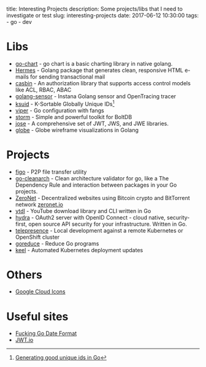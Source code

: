 title: Interesting Projects
description: Some projects/libs that I need to investigate or test
slug: interesting-projects
date: 2017-06-12 10:30:00
tags:
    - go
    - dev


# Libs

- [go-chart](https://github.com/wcharczuk/go-chart) - go chart is a basic 
charting library in native golang.
- [Hermes](https://github.com/matcornic/hermes) - Golang package that generates
clean, responsive HTML e-mails for sending transactional mail
- [casbin](https://github.com/casbin/casbin) - An authorization library that 
supports access control models like ACL, RBAC, ABAC
- [golang-sensor](https://github.com/instana/golang-sensor) - Instana Golang 
sensor and OpenTracing tracer
- [ksuid](https://github.com/segmentio/ksuid) - K-Sortable Globally Unique 
IDs[^1]
- [viper](https://github.com/spf13/viper) - Go configuration with fangs
- [storm](https://github.com/asdine/storm) - Simple and powerful toolkit for 
BoltDB 
- [jose](https://github.com/SermoDigital/jose) - A comprehensive set of JWT, 
JWS, and JWE libraries. 
- [globe](https://github.com/mmcloughlin/globe) - Globe wireframe visualizations
in Golang


[^1]: [Generating good unique ids in Go](https://blog.kowalczyk.info/article/JyRZ/generating-good-random-and-unique-ids-in-go.html)


# Projects   

- [figo](https://github.com/rnbdev/figo) - P2P file transfer utility
- [go-cleanarch](https://github.com/roblaszczak/go-cleanarch) - Clean 
architecture validator for go, like a The Dependency Rule and interaction
between packages in your Go projects. 
- [ZeroNet](https://github.com/HelloZeroNet/ZeroNet) - Decentralized websites 
using Bitcoin crypto and BitTorrent network [zeronet.io](https://zeronet.io)
- [ytdl](https://github.com/rylio/ytdl) - YouTube download library and CLI 
written in Go 
- [hydra](https://github.com/ory/hydra) - OAuth2 server with OpenID Connect - 
cloud native, security-first, open source API security for your infrastructure. 
Written in Go.
- [telepresence](https://github.com/datawire/telepresence) - Local development
against a remote Kubernetes or OpenShift cluster
- [goreduce](https://github.com/mvdan/goreduce) - Reduce Go programs
- [keel](https://github.com/rusenask/keel) - Automated Kubernetes deployment
updates

# Others

- [Google Cloud Icons](https://cloud.google.com/icons/)

# Useful sites

- [Fucking Go Date Format](http://fuckinggodateformat.com/)
- [JWT.io](https://jwt.io/)